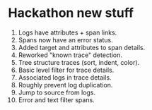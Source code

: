 # Hackathon new stuff

1. Logs have attributes + span links.
1. Spans now have an error status.
1. Added target and attributes to span details.
1. Reworked "known trace" detection.
1. Tree structure traces (sort, indent, color).
1. Basic level filter for trace details.
1. Associated logs in trace details.
1. Roughly prevent log duplication.
1. Jump to source from logs.
1. Error and text filter spans.
